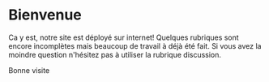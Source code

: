 ---
---
Bienvenue
=========
Ca y est, notre site est déployé sur internet! Quelques rubriques sont encore incomplètes mais beaucoup de travail à déjà été fait. Si vous avez la moindre question n'hésitez pas à utiliser la rubrique discussion.

Bonne visite
